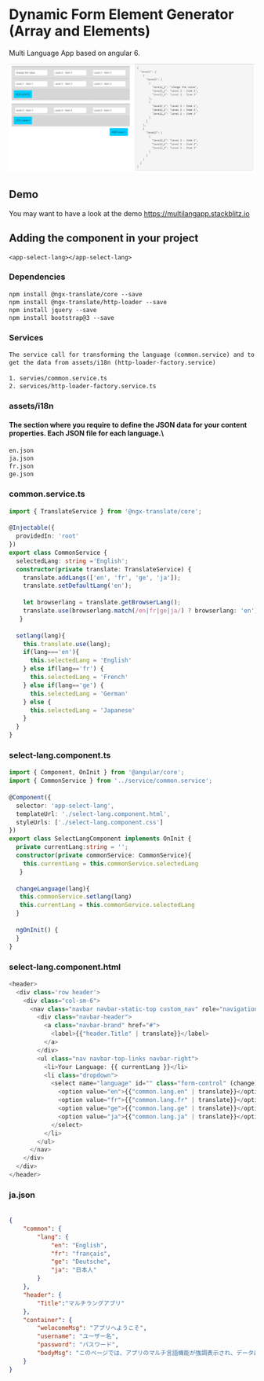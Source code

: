 # Dynamic Form Element Generator (Array and Elements)
Multi Language App based on angular 6.

![alt text](img/dynamicRow.jpg)


## Demo
You may want to have a look at the demo https://multilangapp.stackblitz.io

## Adding the component in your project
```
<app-select-lang></app-select-lang>
```

### Dependencies
```
npm install @ngx-translate/core --save 
npm install @ngx-translate/http-loader --save 
npm install jquery --save
npm install bootstrap@3 --save
```
### Services
```
The service call for transforming the language (common.service) and to get the data from assets/i18n (http-loader-factory.service)

1. servies/common.service.ts
2. services/http-loader-factory.service.ts
```

### assets/i18n
#### The section where you require to define the JSON data for your content properties. Each JSON file for each language.\
```
en.json 
ja.json 
fr.json 
ge.json 
```
### common.service.ts
``` typescript
import { TranslateService } from '@ngx-translate/core';

@Injectable({
  providedIn: 'root'
})
export class CommonService {
  selectedLang: string ='English';
  constructor(private translate: TranslateService) {
    translate.addLangs(['en', 'fr', 'ge', 'ja']);
    translate.setDefaultLang('en');

    let browserlang = translate.getBrowserLang();
    translate.use(browserlang.match(/en|fr|ge|ja/) ? browserlang: 'en');
   }

  setlang(lang){
    this.translate.use(lang);
    if(lang==='en'){
      this.selectedLang = 'English'
    } else if(lang=='fr') { 
      this.selectedLang = 'French'
    } else if(lang=='ge') { 
      this.selectedLang = 'German'
    } else {
      this.selectedLang = 'Japanese'
    }
  }
}
```

### select-lang.component.ts
``` typescript
import { Component, OnInit } from '@angular/core';
import { CommonService } from '../service/common.service';

@Component({
  selector: 'app-select-lang',
  templateUrl: './select-lang.component.html',
  styleUrls: ['./select-lang.component.css']
})
export class SelectLangComponent implements OnInit {
  private currentLang:string = '';
  constructor(private commonService: CommonService){
    this.currentLang = this.commonService.selectedLang
   }

  changeLanguage(lang){
   this.commonService.setlang(lang)
   this.currentLang = this.commonService.selectedLang
  }

  ngOnInit() {
  }
}

```

### select-lang.component.html
``` typescript
<header>
  <div class='row header'>
    <div class="col-sm-6"> 
      <nav class="navbar navbar-static-top custom_nav" role="navigation" style="margin-bottom: 0">   
        <div class="navbar-header">
          <a class="navbar-brand" href="#">
            <label>{{"header.Title" | translate}}</label>
          </a>
        </div>
        <ul class="nav navbar-top-links navbar-right">
          <li>Your Language: {{ currentLang }}</li>
          <li class="dropdown">
            <select name="language" id="" class="form-control" (change)="changeLanguage($event.target.value)">
              <option value="en">{{"common.lang.en" | translate}}</option>
              <option value="fr">{{"common.lang.fr" | translate}}</option>
              <option value="ge">{{"common.lang.ge" | translate}}</option>
              <option value="ja">{{"common.lang.ja" | translate}}</option>
            </select>
          </li>
        </ul>
      </nav>
    </div>
  </div>
</header>  
```
### ja.json
``` json

{
	"common": {
		"lang": {
			"en": "English",
			"fr": "français",
			"ge": "Deutsche",
			"ja": "日本人"
		}		
    },
    "header": {
		"Title":"マルチラングアプリ"		
	},
	"container": {
		"welocomeMsg": "アプリへようこそ",
		"username": "ユーザー名",
		"password": "パスワード",
		"bodyMsg": "このページでは、アプリのマルチ言語機能が強調表示され、データは送信されません"
	}
}
```
